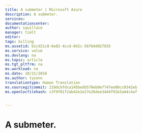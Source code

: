 ```yaml
---
title: A submeter | Microsoft Azure
description: A submeter.
services: 
documentationcenter: 
author: squillace
manager: timlt
editor: 
tags: billing
ms.assetid: b1cd21c8-6e82-4ccd-842c-56f64d027835
ms.service: value
ms.devlang: na
ms.topic: article
ms.tgt_pltfrm: na
ms.workload: na
ms.date: 10/21/2016
ms.author: tysonn
translationtype: Human Translation
ms.sourcegitcommit: 219dcbfdca145bedb570eb9ef747ee00cc0342eb
ms.openlocfilehash: c3f9f01f2ab42e2e27e26dee3444f91b3a44c4af


---
```

# <a name="to-be-submitted"></a>A submeter.



<!--HONumber=Nov16_HO2-->


